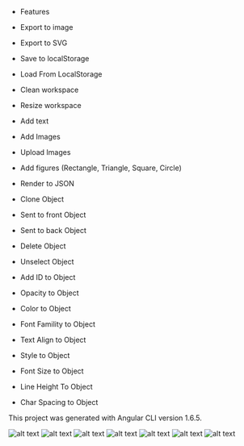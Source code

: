 

-  Features

-  Export to image
-  Export to SVG
-  Save to localStorage
-  Load From LocalStorage
-  Clean workspace
-  Resize workspace
-  Add text
-  Add Images
-  Upload Images
-  Add figures (Rectangle, Triangle, Square, Circle)
-  Render to JSON
-  Clone Object
-  Sent to front Object
-  Sent to back Object
-  Delete Object
-  Unselect Object
-  Add ID to Object
-  Opacity to Object
-  Color to Object
-  Font Famility to Object
-  Text Align to Object
-  Style to Object
-  Font Size to Object
-  Line Height To Object
-  Char Spacing to Object

This project was generated with Angular CLI version 1.6.5.

![alt text](https://github.com/Bris-bb/mockup-editor/blob/master/Image/1.png)
![alt text](https://github.com/Bris-bb/mockup-editor/blob/master/Image/2.png)
![alt text](https://github.com/Bris-bb/mockup-editor/blob/master/Image/3.png)
![alt text](https://github.com/Bris-bb/mockup-editor/blob/master/Image/4.png)
![alt text](https://github.com/Bris-bb/mockup-editor/blob/master/Image/5.png)
![alt text](https://github.com/Bris-bb/mockup-editor/blob/master/Image/6.png)
![alt text](https://github.com/Bris-bb/mockup-editor/blob/master/Image/7.png)


